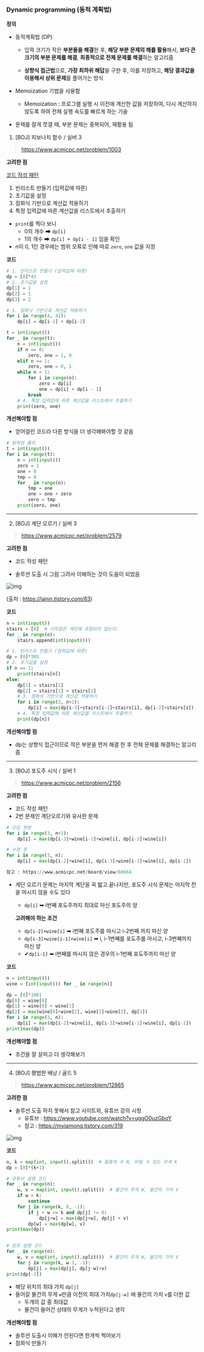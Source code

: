 ### Dynamic programming (동적 계획법)

**정의**

- 동적계획법 (DP)

  - 입력 크기가 작은 **부분들을 해결**한 후, **해당 부분 문제의 해를 활용**해서, **보다 큰 크기의 부분 문제를 해결**, **최종적으로 전체 문제를 해결**하는 알고리즘

  - **상향식 접근법**으로, **가장 최하위 해답**을 구한 후, 이를 저장하고, **해당 결과값을 이용해서 상위 문제**를 풀어가는 방식

- Memoization 기법을 사용함

  - Memoization : 프로그램 실행 시 이전에 계산한 값을 저장하여, 다시 계산하지 않도록 하여 전체 실행 속도를 빠르게 하는 기술

- 문제를 잘게 쪼갤 때, 부분 문제는 중복되어, 재활용 됨



1. [BOJ] 피보나치 함수 / 실버 3

> https://www.acmicpc.net/problem/1003

**고려한 점**

<u>코드 작성 패턴</u>

1. 빈리스트 만들기 (입력값에 따른)
2. 초기값을 설정
3. 점화식 기반으로 계산값 적용하기
4. 특정 입력값에 따른 계산값을 리스트에서 추출하기

- `print`를 찍다 보니 
  - 0의 개수 ➡ `dp[i]`
  - 1의 개수 ➡ `dp[i] + dp[i - 1]` 임을 확인
- n이 0, 1인 경우에는 범위 오류로 인해 따로 `zero`, `one` 값을 지정

**코드**

```python
# 1. 빈리스트 만들기 (입력값에 따른)
dp = [0]*41  
# 2. 초기값을 설정
dp[1] = 1
dp[2] = 1
dp[3] = 2

# 3. 점화식 기반으로 계산값 적용하기
for i in range(4, 41):
    dp[i] = dp[i-1] + dp[i-2]

t = int(input())
for _ in range(t):
    n = int(input())
    if n == 0:
        zero, one = 1, 0
    elif n == 1:
        zero, one = 0, 1
    while n > 1:
        for i in range(n):
            zero = dp[i]
            one = dp[i] + dp[i - 1]
        break
    # 4. 특정 입력값에 따른 계산값을 리스트에서 추출하기
    print(zero, one)
```

**개선해야할 점**

- 얻어걸린 코드라 다른 방식을 더 생각해봐야할 것 같음

```python
# 탐욕법 풀이
t = int(input())
for i in range(t):
    n = int(input())
    zero = 1
    one = 0
    tmp = 0
    for _ in range(n):
        tmp = one
        one = one + zero
        zero = tmp
    print(zero, one)
```

----------------------------------

2. [BOJ] 계단 오르기 / 실버 3

> https://www.acmicpc.net/problem/2579

**고려한 점**

- 코드 작성 패턴

- 솔루션 도출 시 그림 그려서 이해하는 것이 도움이 되었음

![img](https://blog.kakaocdn.net/dn/cQlb4F/btq0YhonhNU/RqL8rBdhD3GST28YkA5JC1/img.png)

(출처 : https://jainn.tistory.com/83)

**코드**

```python
n = int(input())
stairs = [0]  # 시작점은 계단에 포함되지 않는다.
for _ in range(n):
    stairs.append(int(input()))

# 1. 빈리스트 만들기 (입력값에 따른)
dp = [0]*301
# 2. 초기값을 설정
if n == 1:
    print(stairs[n])
else:
    dp[1] = stairs[1]
    dp[2] = stairs[1] + stairs[2]
    # 3. 점화식 기반으로 계산값 적용하기
    for i in range(3, n+1):
        dp[i] = max(dp[i-3]+stairs[i-1]+stairs[i], dp[i-2]+stairs[i])
    # 4. 특정 입력값에 따른 계산값을 리스트에서 추출하기
    print(dp[n])
```

**개선해야할 점**

- dp는 상향식 접근이므로 작은 부분을 먼저 해결 한 후 전체 문제를 해결하는 알고리즘

------------------------------------

3. [BOJ] 포도주 시식 / 실버 1

> https://www.acmicpc.net/problem/2156

**고려한 점**

- 코드 작성 패턴
- 2번 문제인 계단오르기와 유사한 문제

```python
# 오답 부분
for i in range(3, n+1):
    dp[i] = max(dp[i-3]+wine[i-1]+wine[i], dp[i-2]+wine[i])

# 수정 후
for i in range(3, n):
    dp[i] = max(dp[i-2]+wine[i], dp[i-3]+wine[i-1]+wine[i], dp[i-1])

참고 : https://www.acmicpc.net/board/view/60664
```

- 계단 오르기 문제는 마지막 계단을 꼭 밟고 끝나지만, 포도주 시식 문제는 마지막 잔을 마시지 않을 수도 있다

  - `dp[i]` ➡ i번째 포도주까지 최대로 마신 포도주의 양

  **고려해야 하는 조건**

  - `dp[i-2]+wine[i]` ➡ i번째 포도주를 마시고 i-2번째 까지 마신 양
  - `dp[i-3]+wine[i-1]+wine[i]` ➡ i, i-1번째를 포도주를 마시고, i-3번째까지 마신 양
  - ✔`dp[i-1]` ➡ i번째를 마시지 않은 경우의 i-1번째 포도주까지 마신 양

**코드**

```python
n = int(input())
wine = [int(input()) for _ in range(n)]

dp = [0]*1001
dp[0] = wine[0]
dp[1] = wine[0] + wine[1]
dp[2] = max(wine[0]+wine[2], wine[1]+wine[2], dp[1])
for i in range(3, n):
    dp[i] = max(dp[i-2]+wine[i], dp[i-3]+wine[i-1]+wine[i], dp[i-1])
print(max(dp))
```

**개선해야할 점**

- 조건을 잘 살피고 더 생각해보기

-----------------------------------

4. [BOJ] 평범한 배낭 / 골드 5

> https://www.acmicpc.net/problem/12865

**고려한 점**

- 솔루션 도출 하지 못해서 참고 사이트와, 유튜브 강의 시청
  - 유튜브 : https://www.youtube.com/watch?v=uggO0uzGboY
  - 참고 : https://myjamong.tistory.com/319

![img](https://blog.kakaocdn.net/dn/twX4d/btriopBG0aZ/63pb7TM4pfyj8TwnIhtqL0/img.png)

**코드**

```python
n, k = map(int, input().split())  # 물품의 수 N, 버틸 수 있는 무게 K
dp = [0]*(k+1)

# 유튜브 설명 코드
for _ in range(n):
    w, v = map(int, input().split())  # 물건의 무게 W, 물건의 가치 V
    if w > k:
        continue
    for j in range(k, 0, -1):
        if j + w <= k and dp[j] != 0:
            dp[j+w] = max(dp[j+w], dp[j] + v)
        dp[w] = max(dp[w], v)
print(max(dp))


# 참조 설명 코드
for _ in range(n):
    w, v = map(int, input().split())  # 물건의 무게 W, 물건의 가치 V
    for j in range(k, w-1, -1):
        dp[j] = max(dp[j], dp[j-w]+v)
print(dp[-1])
```

- 해당 위치의 최대 가치 `dp[j]`
- 들어갈 물건의 무게 `w`만큼 이전의 최대 가치`dp[j-w]` 에 물건의 가치 `v`를 더한 값 
  - 두개의 값 중 최대값 
  - 물건이 들어간 상태의 무게가 누적된다고 생각

**개선해야할 점**

- 솔루션 도출시 이해가 안된다면 한개씩 찍어보기
- 점화식 만들기
